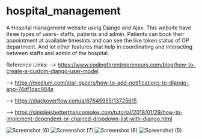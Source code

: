 # hospital_management


A Hospital management website using Django and Ajax. This website have three types of users- staffs, patients and admin. 
Patients can book their appointment at available timeslots and can see the live token status of OP department. And lot other features that help in coordinating and interacting between staffs and admin of the hospital.

Reference Links:
--> https://www.codingforentrepreneurs.com/blog/how-to-create-a-custom-django-user-model


--> https://medium.com/star-gazers/how-to-add-notifications-to-django-app-74df1dac984e


--> https://stackoverflow.com/a/67645955/13725615



--> https://simpleisbetterthancomplex.com/tutorial/2018/01/29/how-to-implement-dependent-or-chained-dropdown-list-with-django.html






![Screenshot (6)](https://user-images.githubusercontent.com/63593071/129458869-1da6238a-9c98-4c73-b689-d4fb38773c65.png)
![Screenshot (7)](https://user-images.githubusercontent.com/63593071/129458870-326b16fa-e8d8-49b4-8f2d-260632ab24fb.png)
![Screenshot (8)](https://user-images.githubusercontent.com/63593071/129458871-7b39ab1b-a847-4f5f-ba64-0e34d51e90ec.png)
![Screenshot (5)](https://user-images.githubusercontent.com/63593071/129458873-1ca69584-01e1-4241-9937-6f8e8ca8e57e.png)
